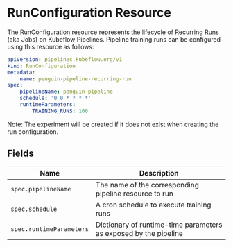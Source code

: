 # RunConfiguration Resource

The RunConfiguration resource represents the lifecycle of Recurring Runs (aka Jobs) on Kubeflow Pipelines.
Pipeline training runs can be configured using this resource as follows:

```yaml
apiVersion: pipelines.kubeflow.org/v1
kind: RunConfiguration
metadata:
    name: penguin-pipeline-recurring-run
spec:
    pipelineName: penguin-pipeline
    schedule: '0 0 * * * *'
    runtimeParameters:
        TRAINING_RUNS: 100
```

Note: The experiment will be created if it does not exist when creating the run configuration.

## Fields

| Name | Description |
| --- | --- |
| `spec.pipelineName` | The name of the corresponding pipeline resource to run |
| `spec.schedule` | A cron schedule to execute training runs |
| `spec.runtimeParameters` | Dictionary of runtime-time parameters as exposed by the pipeline |
